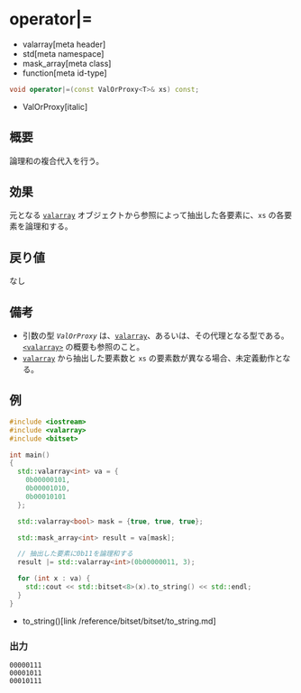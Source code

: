 # operator|=
* valarray[meta header]
* std[meta namespace]
* mask_array[meta class]
* function[meta id-type]

```cpp
void operator|=(const ValOrProxy<T>& xs) const;
```
* ValOrProxy[italic]

## 概要
論理和の複合代入を行う。


## 効果
元となる [`valarray`](../valarray.md) オブジェクトから参照によって抽出した各要素に、`xs` の各要素を論理和する。


## 戻り値
なし


## 備考
- 引数の型 *`ValOrProxy`* は、[`valarray`](../valarray.md)、あるいは、その代理となる型である。  
	[`<valarray>`](../../valarray.md) の概要も参照のこと。
- [`valarray`](../valarray.md) から抽出した要素数と `xs` の要素数が異なる場合、未定義動作となる。


## 例
```cpp example
#include <iostream>
#include <valarray>
#include <bitset>

int main()
{
  std::valarray<int> va = {
    0b00000101,
    0b00001010,
    0b00010101
  };

  std::valarray<bool> mask = {true, true, true};

  std::mask_array<int> result = va[mask];

  // 抽出した要素に0b11を論理和する
  result |= std::valarray<int>(0b00000011, 3);

  for (int x : va) {
    std::cout << std::bitset<8>(x).to_string() << std::endl;
  }
}
```
* to_string()[link /reference/bitset/bitset/to_string.md]

### 出力
```
00000111
00001011
00010111
```


